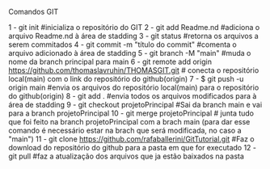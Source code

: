 Comandos GIT 

1 - git init #inicializa o repositório do GIT
2 - git add Readme.nd #adiciona o arquivo Readme.nd à área de stadding
3 - git status #retorna os arquivos a serem commitados
4 - git commit -m "título do commit" #comenta o arquivo adicionado à área de stadding
5 - git branch -M "main" #muda o nome da branch principal para main
6 - git remote add origin https://github.com/thomaslavruhin/THOMASGIT.git # conecta o repositório local(main) com o link do repositório do github(origin)
7 - $ git push -u origin main #envia os arquivos do repositório local(main) para o repositório do github(origin)
8 - git add . #envia todos os arquivos modificados para à área de stadding
9 - git checkout projetoPrincipal #Sai da branch main e vai para a branch projetoPrincipal
10 - git merge projetoPrincipal # junta tudo que foi feito na branch projetoPrincipal com a brach main (para dar esse comando é necessário estar na brach que será modificada, no caso a "main")
11 - git clone https://github.com/rafaballerini/GitTutorial.git #Faz o download do repositório do github para a pasta em que for executado
12 - git pull #faz a atualização dos arquivos que ja estão baixados na pasta